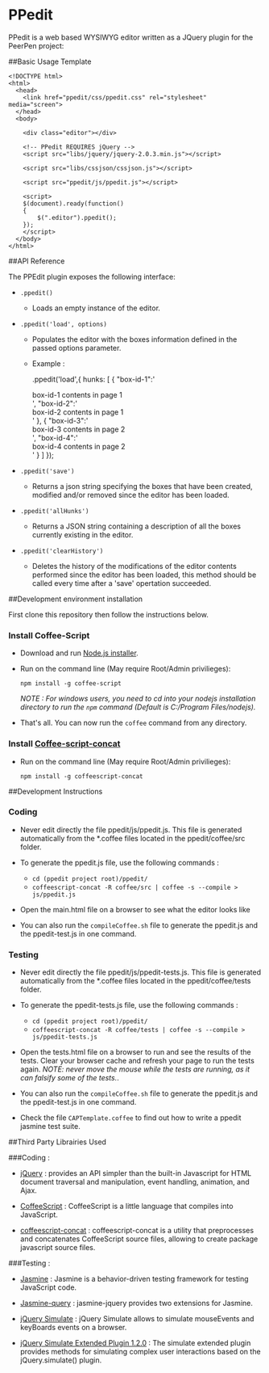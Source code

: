 PPedit
======

PPedit is a web based WYSIWYG editor written as a JQuery plugin for the PeerPen project:

##Basic Usage Template

    <!DOCTYPE html>
    <html>
      <head>
        <link href="ppedit/css/ppedit.css" rel="stylesheet" media="screen">
      </head>
      <body>

        <div class="editor"></div>

        <!-- PPedit REQUIRES jQuery -->
        <script src="libs/jquery/jquery-2.0.3.min.js"></script>

        <script src="libs/cssjson/cssjson.js"></script>

        <script src="ppedit/js/ppedit.js"></script>

        <script>
        $(document).ready(function()
        {
            $(".editor").ppedit();
        });
        </script>
      </body>
    </html>

##API Reference

The PPEdit plugin exposes the following interface:

 - `.ppedit()`
   - Loads an empty instance of the editor.

 - `.ppedit('load', options)`
   - Populates the editor with the boxes information defined in the passed options parameter.
   - Example :

        .ppedit('load',{
             hunks:
             [
               {
                 "box-id-1":'<div class="ppedit-box">box-id-1 contents in page 1</div>',
                 "box-id-2":'<div class="ppedit-box">box-id-2 contents in page 1</div>'
               },
               {
                 "box-id-3":'<div class="ppedit-box">box-id-3 contents in page 2</div>',
                 "box-id-4":'<div class="ppedit-box">box-id-4 contents in page 2</div>'
               }
             ]
         });

- `.ppedit('save')`
  - Returns a json string specifying the boxes that have been created, modified and/or removed since the editor has been loaded.

- `.ppedit('allHunks')`
  - Returns a JSON string containing a description of
  all the boxes currently existing in the editor.

- `.ppedit('clearHistory')`
  - Deletes the history of the modifications of the editor contents performed since the editor has been loaded, this method should be called every time after a 'save' opertation succeeded.

##Development environment installation

First clone this repository then follow the instructions below.

### Install Coffee-Script

 - Download and run [Node.js installer](http://nodejs.org/download/).
 - Run on the command line (May require Root/Admin privilieges):

	`npm install -g coffee-script`

    *NOTE : For windows users, you need to cd into your nodejs installation directory to run the `npm` command
    (Default is C:/Program Files/nodejs).*

 - That's all. You can now run the `coffee` command from any directory.

### Install [Coffee-script-concat](https://github.com/fairfieldt/coffeescript-concat)

 - Run on the command line (May require Root/Admin privilieges):

	`npm install -g coffeescript-concat`

##Development Instructions

### Coding

 - Never edit directly the file ppedit/js/ppedit.js. This file is generated automatically from the *.coffee files located in the ppedit/coffee/src folder.

 - To generate the ppedit.js file, use the following commands :
	- `cd (ppedit project root)/ppedit/                `
	- `coffeescript-concat -R coffee/src | coffee -s --compile > js/ppedit.js`

 - Open the main.html file on a browser to see what the editor looks like

 - You can also run the `compileCoffee.sh` file to generate the ppedit.js and the ppedit-test.js in one command.

### Testing

 - Never edit directly the file ppedit/js/ppedit-tests.js. This file is generated automatically from the *.coffee files located in the ppedit/coffee/tests folder.

 - To generate the ppedit-tests.js file, use the following commands :
    - `cd (ppedit project root)/ppedit/                `
	- `coffeescript-concat -R coffee/tests | coffee -s --compile > js/ppedit-tests.js`

 - Open the tests.html file on a browser to run and see the results of the tests. Clear your browser cache and refresh your page to run the tests again. *NOTE: never move the mouse while the tests are running, as it can falsify some of the tests.*.

  - You can also run the `compileCoffee.sh` file to generate the ppedit.js and the ppedit-test.js in one command.

  - Check the file `CAPTemplate.coffee` to find out how to write a ppedit jasmine test suite.

##Third Party Librairies Used

###Coding :

 - [jQuery](http://jquery.com/) : provides an API simpler than the built-in Javascript for HTML document traversal and manipulation, event handling, animation, and Ajax.

 - [CoffeeScript](http://coffeescript.org/) : CoffeeScript is a little language that compiles into JavaScript.

 - [coffeescript-concat](https://github.com/fairfieldt/coffeescript-concat) : coffeescript-concat is a utility that preprocesses and concatenates CoffeeScript source files, allowing to create package javascript source files.

###Testing :

 - [Jasmine](http://pivotal.github.io/jasmine/) : Jasmine is a behavior-driven testing framework for testing JavaScript code.

 - [Jasmine-query](https://github.com/velesin/jasmine-jquery) : jasmine-jquery provides two extensions for Jasmine.

 - [jQuery Simulate](https://github.com/jquery/jquery-simulate) : jQuery Simulate allows to simulate mouseEvents and keyBoards events on a browser.

 - [jQuery Simulate Extended Plugin 1.2.0](https://github.com/j-ulrich/jquery-simulate-ext) : The simulate extended plugin provides methods for simulating complex user interactions based on the jQuery.simulate() plugin.